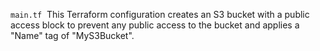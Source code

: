 `main.tf`&nbsp;&nbsp;This Terraform configuration creates an S3 bucket with a public access block to prevent any public access to the bucket and applies a "Name" tag of "MyS3Bucket".
